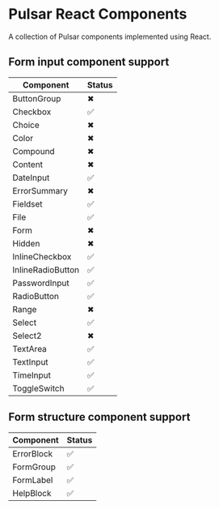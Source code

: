 # Pulsar React Components

A collection of Pulsar components implemented using React.

## Form input component support

| Component | Status |
| --------- | ------ |
| ButtonGroup | ✖ |
| Checkbox | ✅ |
| Choice | ✖ |
| Color | ✖ |
| Compound | ✖ |
| Content | ✖ |
| DateInput | ✅ |
| ErrorSummary | ✖ |
| Fieldset | ✅ |
| File | ✅ |
| Form | ✖ |
| Hidden | ✖ |
| InlineCheckbox | ✅ |
| InlineRadioButton | ✅ |
| PasswordInput | ✅ |
| RadioButton | ✅ |
| Range | ✖ |
| Select | ✅ |
| Select2 | ✖ |
| TextArea | ✅ |
| TextInput | ✅ |
| TimeInput | ✅ |
| ToggleSwitch | ✅ |

## Form structure component support

| Component | Status |
| --------- | ------ |
| ErrorBlock | ✅ |
| FormGroup | ✅ |
| FormLabel | ✅ |
| HelpBlock | ✅ |